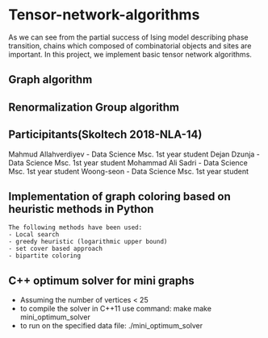 # Tensor-network-algorithms
As we can see from the partial success of Ising model describing phase transition, chains which composed of combinatorial objects and sites are important. In this project, we implement basic tensor network algorithms.

## Graph algorithm

## Renormalization Group algorithm

## Participitants(Skoltech 2018-NLA-14)
Mahmud Allahverdiyev - Data Science Msc. 1st year student
Dejan Dzunja - Data Science Msc. 1st year student
Mohammad Ali Sadri - Data Science Msc. 1st year student
Woong-seon - Data Science Msc. 1st year student



## Implementation of graph coloring based on heuristic methods in Python
    The following methods have been used:
    - Local search
    - greedy heuristic (logarithmic upper bound)
    - set cover based approach
    - bipartite coloring

## C++ optimum solver for mini graphs
 - Assuming the number of vertices < 25
 - to compile the solver in C++11 use command: make make mini_optimum_solver
 - to run on the specified data file: ./mini_optimum_solver
